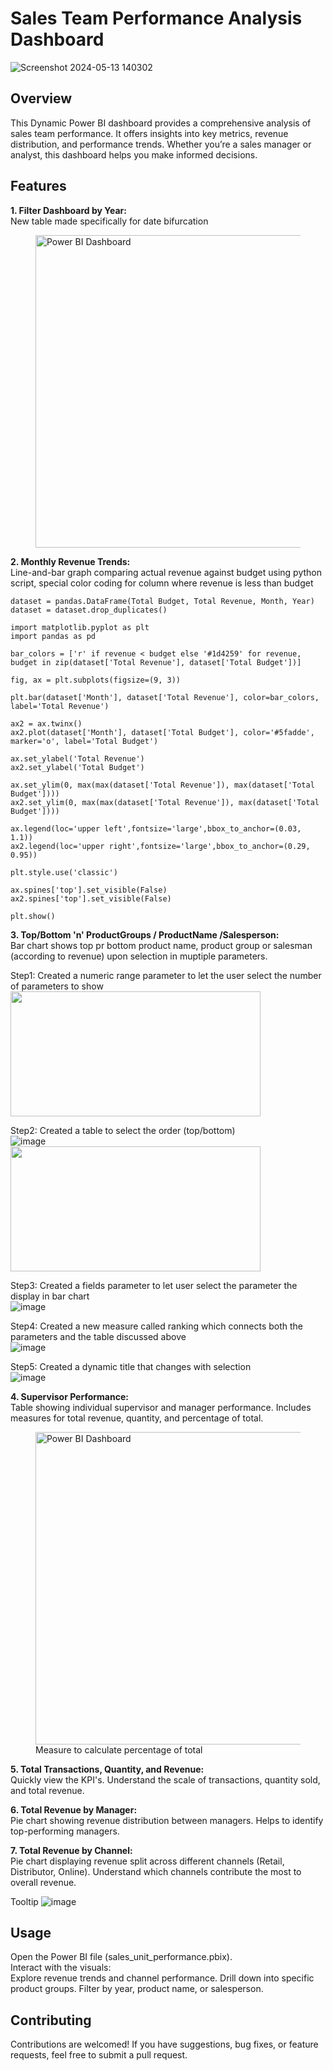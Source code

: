 # Sales Team Performance Analysis Dashboard

![Screenshot 2024-05-13 140302](https://github.com/rohanshrma25/SalesTeam_PowerBI_Dashboard/assets/143126097/80e09473-df6a-41e7-859f-29945da26512)

## Overview

This Dynamic Power BI dashboard provides a comprehensive analysis of sales team performance. It offers insights into key metrics, revenue distribution, and performance trends. Whether you’re a sales manager or analyst, this dashboard helps you make informed decisions.

## Features

**1. Filter Dashboard by Year:**  
New table made specifically for date bifurcation

<figure>
  <img src="https://github.com/rohanshrma25/SalesTeam_PowerBI_Dashboard/assets/143126097/86998541-023d-420f-940e-22fcd40e0375" alt="Power BI Dashboard" style="width:500px">
</figure>


**2. Monthly Revenue Trends:**  
Line-and-bar graph comparing actual revenue against budget using python script, special color coding for column where revenue is less than budget
```
dataset = pandas.DataFrame(Total Budget, Total Revenue, Month, Year)
dataset = dataset.drop_duplicates()

import matplotlib.pyplot as plt
import pandas as pd

bar_colors = ['r' if revenue < budget else '#1d4259' for revenue, budget in zip(dataset['Total Revenue'], dataset['Total Budget'])]

fig, ax = plt.subplots(figsize=(9, 3))

plt.bar(dataset['Month'], dataset['Total Revenue'], color=bar_colors, label='Total Revenue')

ax2 = ax.twinx()
ax2.plot(dataset['Month'], dataset['Total Budget'], color='#5fadde', marker='o', label='Total Budget')

ax.set_ylabel('Total Revenue')
ax2.set_ylabel('Total Budget')

ax.set_ylim(0, max(max(dataset['Total Revenue']), max(dataset['Total Budget'])))
ax2.set_ylim(0, max(max(dataset['Total Revenue']), max(dataset['Total Budget'])))

ax.legend(loc='upper left',fontsize='large',bbox_to_anchor=(0.03, 1.1))
ax2.legend(loc='upper right',fontsize='large',bbox_to_anchor=(0.29, 0.95))

plt.style.use('classic')

ax.spines['top'].set_visible(False)
ax2.spines['top'].set_visible(False)

plt.show()
```

**3. Top/Bottom 'n' ProductGroups / ProductName /Salesperson:**  
Bar chart shows top pr bottom product name, product group or salesman (according to revenue) upon selection in muptiple parameters.  

Step1: Created a numeric range parameter to let the user select the number of parameters to show  
<img src="https://github.com/rohanshrma25/SalesTeam_PowerBI_Dashboard/assets/143126097/a06d6f0c-a21a-430c-9db0-b7587704e101" width="400" height="200">

Step2: Created a table to select the order (top/bottom)  
![image](https://github.com/rohanshrma25/SalesTeam_PowerBI_Dashboard/assets/143126097/88152139-f056-438c-95ad-574a97c169ea)  
<img src="[image_url](https://github.com/rohanshrma25/SalesTeam_PowerBI_Dashboard/assets/143126097/a06d6f0c-a21a-430c-9db0-b7587704e101)" width="400" height="200">

Step3: Created a fields parameter to let user select the parameter the display in bar chart   
![image](https://github.com/rohanshrma25/SalesTeam_PowerBI_Dashboard/assets/143126097/1560ed4e-dd4f-476e-8c9b-ef3b9531d3bc)  

Step4: Created a new measure called ranking which connects both the parameters and the table discussed above  
![image](https://github.com/rohanshrma25/SalesTeam_PowerBI_Dashboard/assets/143126097/31233022-2deb-4917-b4b6-6e1eda0fda64)  

Step5: Created a dynamic title that changes with selection   
![image](https://github.com/rohanshrma25/SalesTeam_PowerBI_Dashboard/assets/143126097/89305fce-1d48-40c8-85bb-f32192b41891)

**4. Supervisor Performance:**  
Table showing individual supervisor and manager performance.
Includes measures for total revenue, quantity, and percentage of total.

<figure>
  <img src="https://github.com/rohanshrma25/SalesTeam_PowerBI_Dashboard/assets/143126097/7a62e8d8-46a0-4532-a039-2673835be951" alt="Power BI Dashboard" style="width:500px">
  <figcaption>Measure to calculate percentage of total</figcaption>
</figure>

**5. Total Transactions, Quantity, and Revenue:**  
Quickly view the KPI's. Understand the scale of transactions, quantity sold, and total revenue.

**6. Total Revenue by Manager:**  
Pie chart showing revenue distribution between managers. Helps to identify top-performing managers.

**7. Total Revenue by Channel:**  
Pie chart displaying revenue split across different channels (Retail, Distributor, Online). Understand which channels contribute the most to overall revenue.

Tooltip
![image](https://github.com/rohanshrma25/SalesTeam_PowerBI_Dashboard/assets/143126097/c6bfc330-99b8-4aab-961c-e2527d00335b)


## Usage
Open the Power BI file (sales_unit_performance.pbix).  
Interact with the visuals:  
Explore revenue trends and channel performance.
Drill down into specific product groups.
Filter by year, product name, or salesperson.


## Contributing
Contributions are welcomed! If you have suggestions, bug fixes, or feature requests, feel free to submit a pull request.
